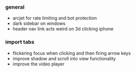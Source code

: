 ### general
- arcjet for rate limiting and bot protection
- dark sidebar on windows
- header nav link acts weird on 3d clicking iphone

### import tabs
- flickering focus when clicking and then firing arrow keys
- improve shadow and scroll into view functionality
- improve the video player